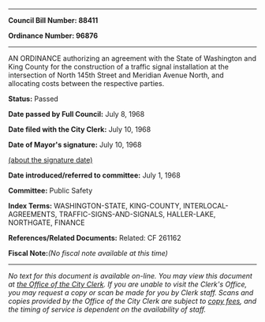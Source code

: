 

********

**Council Bill Number: 88411**
   
**Ordinance Number: 96876**
********

 AN ORDINANCE authorizing an agreement with the State of Washington and King County for the construction of a traffic signal installation at the intersection of North 145th Street and Meridian Avenue North, and allocating costs between the respective parties.

**Status:** Passed
   
**Date passed by Full Council:** July 8, 1968
   
**Date filed with the City Clerk:** July 10, 1968
   
**Date of Mayor's signature:** July 10, 1968
   
[(about the signature date)](/~public/approvaldate.htm)
   
   
   
**Date introduced/referred to committee:** July 1, 1968
   
**Committee:** Public Safety
   
   
**Index Terms:** WASHINGTON-STATE, KING-COUNTY, INTERLOCAL-AGREEMENTS, TRAFFIC-SIGNS-AND-SIGNALS, HALLER-LAKE, NORTHGATE, FINANCE

**References/Related Documents:** Related: CF 261162

**Fiscal Note:**_(No fiscal note available at this time)_
********

_No text for this document is available on-line. You may view this document at [the Office of the City Clerk](http://www.seattle.gov/leg/clerk/contactUs.htm). If you are unable to visit the Clerk's Office, you may request a copy or scan be made for you by Clerk staff. Scans and copies provided by the Office of the City Clerk are subject to [copy fees](http://clerk.seattle.gov/~public/clerkfees.htm), and the timing of service is dependent on the availability of staff._

